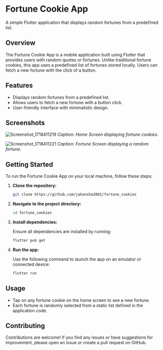 # Fortune Cookie App

A simple Flutter application that displays random fortunes from a predefined list.

## Overview

The Fortune Cookie App is a mobile application built using Flutter that provides users with random quotes or fortunes. Unlike traditional fortune cookies, this app uses a predefined list of fortunes stored locally. Users can fetch a new fortune with the click of a button.

## Features

- Displays random fortunes from a predefined list.
- Allows users to fetch a new fortune with a button click.
- User-friendly interface with minimalistic design.

## Screenshots

![Screenshot_1718411219](https://github.com/jakansha2001/fortune_cookies/assets/64529996/e37c2d2d-aeb1-4ee3-a927-4b1e5368a27b)
*Caption: Home Screen displaying fortune cookies.*

![Screenshot_1718411221](https://github.com/jakansha2001/fortune_cookies/assets/64529996/1e51e40d-8a6c-4b75-936f-42166498afb5)
*Caption: Fortune Screen displaying a random fortune.*

## Getting Started

To run the Fortune Cookie App on your local machine, follow these steps:

1. **Clone the repository:**

   ```bash
   git clone https://github.com/jakansha2001/fortune_cookies

2. **Navigate to the project directory:**

   ```bash
   cd fortune_cookies

3. **Install dependencies:**

   Ensure all dependencies are installed by running:

   ```bash
   flutter pub get

4. **Run the app:**

   Use the following command to launch the app on an emulator or connected device:

   ```bash
   flutter run

## Usage

- Tap on any fortune cookie on the home screen to see a new fortune.
- Each fortune is randomly selected from a static list defined in the application code.

## Contributing

Contributions are welcome! If you find any issues or have suggestions for improvement, please open an issue or create a pull request on GitHub.
